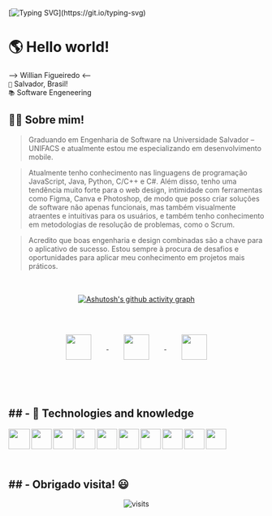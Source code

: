 <br>
<br>

[![Typing SVG](https://readme-typing-svg.herokuapp.com?font=Fira+Code&weight=300&size=50&duration=4000&pause=1000&color=FF6200&center=true&vCenter=true&random=false&width=1000&lines=Olá!+👋;Me+chamo+Willian!)](https://git.io/typing-svg)


<h1>🌎 Hello world!</h1>

--> Willian Figueiredo <--
<br>
`📍` Salvador, Brasil!
<br>
`📚` Software Engeneering

<h2>🙋‍♂ Sobre mim!</h2>

> Graduando em Engenharia de Software na Universidade Salvador – UNIFACS e atualmente estou me especializando em desenvolvimento mobile. 

>Atualmente tenho conhecimento nas linguagens de programação JavaScript, Java, Python, C/C++ e C#. Além disso, tenho uma tendência muito forte para o web design, intimidade com ferramentas como Figma, Canva e Photoshop, de modo que posso criar soluções de software não apenas funcionais, mas também visualmente atraentes e intuitivas para os usuários, e também tenho conhecimento em metodologias de resolução de problemas, como o Scrum. 

>Acredito que boas engenharia e design combinadas são a chave para o aplicativo de sucesso. Estou sempre à procura de desafios e oportunidades para aplicar meu conhecimento em projetos mais práticos.

<br>
<br>

<div align="center"
  
[![Ashutosh's github activity graph](https://github-readme-activity-graph.vercel.app/graph?username=willradoux&bg_color=151b23&color=ff6200&line=ffa770&point=ffe3d1&area=true&hide_border=true)](https://github.com/ashutosh00710/github-readme-activity-graph)

<br>

<a href="https://www.instagram.com/willradoux/" target="_blank">
<img align="center" height="50" width="50" src="https://github.com/user-attachments/assets/a7c3d718-b1b7-45e0-ac39-979d705f5e25" vspace="30" hspace="30">
</a>


<a href="mailto:willianfigueiredodev@gmail.com">
<img align="center" height="50" width="50" src="https://github.com/user-attachments/assets/24f26df6-ca2e-4c48-b9de-acac0cf3c043" vspace="30" hspace="30">
</a>


<a  href="https://www.linkedin.com/in/willradoux/" target=_blank>
<img align="center" height="50" width="50" src="https://github.com/user-attachments/assets/f9142a70-3b7d-417a-8201-737c24421824" vspace="30" hspace="30">
</a>

</div>

<br>
<br>

<h2 align="left"> 
  ## - 🧠 Technologies and knowledge
</h2>

<div align="left"> 

<img align="left" height="40" width="42" src="https://github.com/user-attachments/assets/5a7c6de0-dda6-4b94-b409-c8e01b78ec52">

<img align="left" height="40" width="40" src="https://github.com/user-attachments/assets/7b1b594c-959a-455e-849e-593fe8399383">

<img align="left" height="40" width="40" src="https://github.com/user-attachments/assets/0cbf3a75-3cdf-402f-8d61-51ecca49ee58">

<img align="left" height="40" width="40" src="https://github.com/user-attachments/assets/d6e308e9-69da-40a1-b9b0-0ddce3514ecc">

<img align="left" height="40" width="40" src="https://github.com/user-attachments/assets/eaeef006-2d36-495f-9500-1b46541fdf40">

<img align="left" height="40" width="40" src="https://github.com/carolbarbosa101/carolbarbosa101/assets/44561610/e3520d7c-c3c2-4dff-90e2-86355adc6f7c">

<img align="left" height="40" width="40" src="https://github.com/carolbarbosa101/carolbarbosa101/assets/44561610/2a52f515-32c0-419a-8550-d196743d93dd">

<img align="left" height="40" width="40" src="https://github.com/user-attachments/assets/eada8f8a-627d-4fb5-bb34-a4a45a7631cb">

<img align="left" height="40" width="40" src="https://github.com/user-attachments/assets/1abbae84-df7f-4db5-a878-799050950524">

<img align="left" height="40" width="40" src="https://github.com/user-attachments/assets/68723b98-ca09-4659-94c8-a964991d6c3e">

</div>

<br>
<br>
<br>
<br>

<h2 align="left"> 
   ## - Obrigado visita! 😃
</h2>
 
<p align="center"><img src="https://visit-counter.vercel.app/counter.png?page=https%3A%2F%2Fgithub.com%2Fwillradoux&s=60&c=ff6200&bg=00000000&no=2&ff=digi&tb=Visits%3A+&ta=" alt="visits"></p> 
<br>
